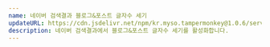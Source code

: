 ```yaml
---
name: 네이버 검색결과 블로그&포스트 글자수 세기
updateURL: https://cdn.jsdelivr.net/npm/kr.myso.tampermonkey@1.0.6/service/com.naver.search-text.counter.user.js
description: 네이버 검색결과에서 블로그&포스트 글자수 세기를 활성화합니다.
---
```

